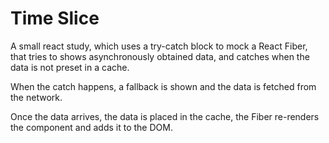 # Time Slice

A small react study, which uses a try-catch block to mock a React Fiber, that tries to shows asynchronously obtained data, and catches when the data is not preset in a cache.

When the catch happens, a fallback is shown and the data is fetched from the network.

Once the data arrives, the data is placed in the cache, the Fiber re-renders the component and adds it to the DOM.
